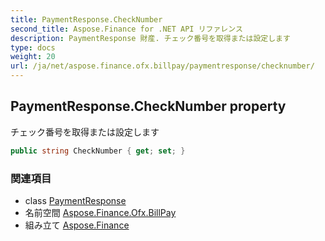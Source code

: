 ```yaml
---
title: PaymentResponse.CheckNumber
second_title: Aspose.Finance for .NET API リファレンス
description: PaymentResponse 財産. チェック番号を取得または設定します
type: docs
weight: 20
url: /ja/net/aspose.finance.ofx.billpay/paymentresponse/checknumber/
---
```

## PaymentResponse.CheckNumber property

チェック番号を取得または設定します

```csharp
public string CheckNumber { get; set; }
```

### 関連項目

* class [PaymentResponse](../)
* 名前空間 [Aspose.Finance.Ofx.BillPay](../../paymentresponse/)
* 組み立て [Aspose.Finance](../../../)


